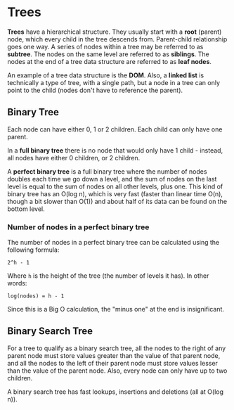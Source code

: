 # Trees
**Trees** have a hierarchical structure. They usually start with a **root** (parent) node, which every child in the tree descends from. Parent-child relationship goes one way. A series of nodes within a tree may be referred to as **subtree**. The nodes on the same level are referred to as **siblings**. The nodes at the end of a tree data structure are referred to as **leaf nodes**.  
  
An example of a tree data structure is the **DOM**. Also, a **linked list** is technically a type of tree, with a single path, but a node in a tree can only point to the child (nodes don't have to reference the parent).

## Binary Tree
Each node can have either 0, 1 or 2 children. Each child can only have one parent.  

In a **full binary tree** there is no node that would only have 1 child - instead, all nodes have either 0 children, or 2 children.  

A **perfect binary tree** is a full binary tree where the number of nodes doubles each time we go down a level, and the sum of nodes on the last level is equal to the sum of nodes on all other levels, plus one. This kind of binary tree has an O(log n), which is very fast (faster than linear time O(n), though a bit slower than O(1)) and about half of its data can be found on the bottom level.

### Number of nodes in a perfect binary tree
The number of nodes in a perfect binary tree can be calculated using the following formula:  

```2^h - 1```

Where `h` is the height of the tree (the number of levels it has). In other words:

```log(nodes) = h - 1```

Since this is a Big O calculation, the "minus one" at the end is insignificant.

## Binary Search Tree
For a tree to qualify as a binary search tree, all the nodes to the right of any parent node must store values greater than the value of that parent node, and all the nodes to the left of their parent node must store values lesser than the value of the parent node. Also, every node can only have up to two children.  

A binary search tree has fast lookups, insertions and deletions (all at O(log n)).